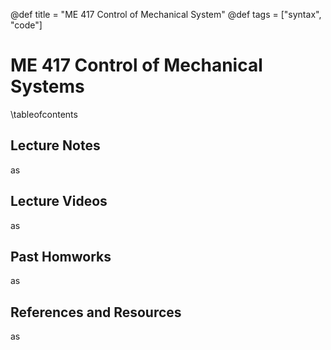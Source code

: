 @def title = "ME 417 Control of Mechanical System"
@def tags = ["syntax", "code"]

# ME 417 Control of Mechanical Systems

\tableofcontents <!-- you can use \toc as well -->


## Lecture Notes
as
## Lecture Videos
as
## Past Homworks
as
## References and Resources
as